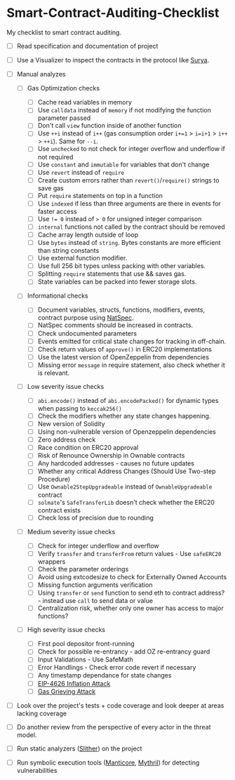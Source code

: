 # Smart-Contract-Auditing-Checklist

My checklist to smart contract auditing.

- [ ] Read specification and documentation of project

- [ ] Use a Visualizer to inspect the contracts in the protocol like [Surya](https://github.com/ConsenSys/surya).

- [ ] Manual analyzes

  - [ ] Gas Optimization checks

    - [ ] Cache read variables in memory
    - [ ] Use `calldata` instead of `memory` if not modifying the function parameter passed
    - [ ] Don't call `view` function inside of another function
    - [ ] Use `++i` instead of `i++` (gas consumption order `i+=1` > `i=i+1` > `i++` > `++i`). Same for `--i`.
    - [ ] Use `unchecked` to not check for integer overflow and underflow if not required
    - [ ] Use `constant` and `immutable` for variables that don't change
    - [ ] Use `revert` instead of `require`
    - [ ] Create custom errors rather than `revert()`/`require()` strings to save gas
    - [ ] Put `require` statements on top in a function
    - [ ] Use `indexed` if less than three arguments are there in events for faster access
    - [ ] Use `!= 0` instead of `> 0` for unsigned integer comparison
    - [ ] `internal` functions not called by the contract should be removed
    - [ ] Cache array length outside of loop
    - [ ] Use `bytes` instead of `string`. Bytes constants are more efficient than string constants
    - [ ] Use external function modifier.
    - [ ] Use full 256 bit types unless packing with other variables.
    - [ ] Splitting `require` statements that use && saves gas.
    - [ ] State variables can be packed into fewer storage slots.

  - [ ] Informational checks

    - [ ] Document variables, structs, functions, modifiers, events, contract purpose using [NatSpec](https://docs.soliditylang.org/en/v0.8.15/natspec-format.html).
    - [ ] NatSpec comments should be increased in contracts.
    - [ ] Check undocumented parameters
    - [ ] Events emitted for critical state changes for tracking in off-chain.
    - [ ] Check return values of `approve()` in ERC20 implementations
    - [ ] Use the latest version of OpenZeppelin from dependencies
    - [ ] Missing error `message` in require statement, also check whether it is relevant.

  - [ ] Low severity issue checks

    - [ ] `abi.encode()` instead of `abi.encodePacked()` for dynamic types when passing to `keccak256()`
    - [ ] Check the modifiers whether any state changes happening.
    - [ ] New version of Solidity
    - [ ] Using non-vulnerable version of Openzeppelin dependencies
    - [ ] Zero address check
    - [ ] Race condition on ERC20 approval
    - [ ] Risk of Renounce Ownership in Ownable contracts
    - [ ] Any hardcoded addresses - causes no future updates
    - [ ] Whether any critical Address Changes (Should Use Two-step Procedure)
    - [ ] Use `Ownable2StepUpgradeable` instead of `OwnableUpgradeable` contract
    - [ ] `solmate`'s `SafeTransferLib` doesn't check whether the ERC20 contract exists
    - [ ] Check loss of precision due to rounding

  - [ ] Medium severity issue checks

    - [ ] Check for integer underflow and overflow
    - [ ] Verify `transfer` and `transferFrom` return values - Use `safeERC20` wrappers
    - [ ] Check the parameter orderings
    - [ ] Avoid using extcodesize to check for Externally Owned Accounts
    - [ ] Missing function arguments verification
    - [ ] Using `transfer` or `send` function to send eth to contract address? - instead use `call` to send data or value
    - [ ] Centralization risk, whether only one owner has access to major functions?

  - [ ] High severity issue checks

    - [ ] First pool depositor front-running
    - [ ] Check for possible re-entrancy - add OZ re-entrancy guard
    - [ ] Input Validations - Use SafeMath
    - [ ] Error Handlings - Check error code revert if necessary
    - [ ] Any timestamp dependance for state changes
    - [ ] [EIP-4626 Inflation Attack](https://ethereum-magicians.org/t/address-eip-4626-inflation-attacks-with-virtual-shares-and-assets/12677)
    - [ ] [Gas Grieving Attack](https://consensys.github.io/smart-contract-best-practices/attacks/griefing/)

- [ ] Look over the project's tests + code coverage and look deeper at areas lacking coverage

- [ ] Do another review from the perspective of every actor in the threat model.

- [ ] Run static analyzers ([Slither](https://github.com/crytic/slither)) on the project

- [ ] Run symbolic execution tools ([Manticore](https://github.com/trailofbits/manticore), [Mythril](https://github.com/ConsenSys/mythril)) for detecting vulnerabilities
